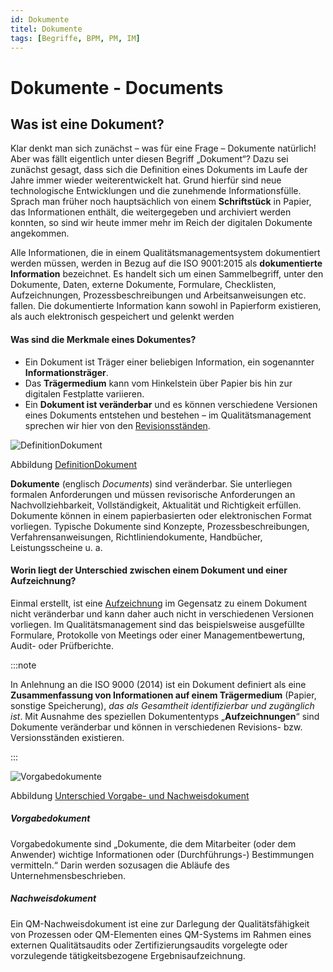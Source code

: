 ```yaml
---
id: Dokumente
titel: Dokumente
tags: [Begriffe, BPM, PM, IM]
---
```


# Dokumente - Documents

## Was ist eine Dokument?

Klar denkt man sich zunächst – was für eine Frage – Dokumente natürlich! Aber was fällt eigentlich unter diesen Begriff „Dokument“? Dazu sei zunächst gesagt, dass sich die Definition eines Dokuments im Laufe der Jahre immer wieder weiterentwickelt hat. Grund hierfür sind neue technologische Entwicklungen und die zunehmende Informationsfülle. Sprach man früher noch hauptsächlich von einem **Schriftstück** in Papier, das Informationen enthält, die weitergegeben und archiviert werden konnten, so sind wir heute immer mehr im Reich der digitalen Dokumente angekommen.

Alle Informationen, die in einem Qualitätsmanagementsystem dokumentiert werden müssen, werden in Bezug auf die ISO 9001:2015 als **dokumentierte Information** bezeichnet. Es handelt sich um einen Sammelbegriff, unter den Dokumente, Daten, externe Dokumente, Formulare, Checklisten, Aufzeichnungen, Prozessbeschreibungen und Arbeitsanweisungen etc. fallen. Die dokumentierte Information kann sowohl in Papierform existieren, als auch elektronisch gespeichert und gelenkt werden 

#### Was sind die Merkmale eines Dokumentes?

- Ein Dokument ist Träger einer beliebigen Information, ein sogenannter **Informationsträger**.
- Das **Trägermedium** kann vom Hinkelstein über Papier bis hin zur digitalen Festplatte variieren.
- Ein **Dokument ist veränderbar** und es können verschiedene Versionen eines Dokuments entstehen und bestehen – im Qualitätsmanagement sprechen wir hier von den <u>Revisionsständen</u>.

![DefinitionDokument](/img/Definition_Dokument.png)

Abbildung [DefinitionDokument](/img/Definition_Dokument.png)



**Dokumente** (englisch *Documents*) sind veränderbar. Sie unterliegen formalen Anforderungen und müssen  revisorische Anforderungen an Nachvollziehbarkeit, Vollständigkeit, Aktualität und Richtigkeit erfüllen. Dokumente können in einem papierbasierten oder elektronischen Format vorliegen. Typische Dokumente sind Konzepte, Prozessbeschreibungen, Verfahrensanweisungen, Richtliniendokumente, Handbücher, Leistungsscheine u. a.



#### Worin liegt der Unterschied zwischen einem Dokument und einer Aufzeichnung?

Einmal erstellt, ist eine [Aufzeichnung](/docs/Glossar/A-Glossar/Aufzeichnungen/) im Gegensatz zu einem Dokument nicht veränderbar und kann daher auch nicht in verschiedenen Versionen vorliegen. Im Qualitätsmanagement sind das beispielsweise ausgefüllte Formulare, Protokolle von Meetings oder einer Managementbewertung, Audit- oder Prüfberichte.

:::note

In Anlehnung an die ISO 9000 (2014) ist ein Dokument definiert als eine **Zusammenfassung von Informationen auf einem Trägermedium** (Papier, sonstige Speicherung), *das als Gesamtheit identifizierbar und zugänglich ist*. Mit Ausnahme des speziellen Dokumententyps „**Aufzeichnungen**“ sind  Dokumente veränderbar und können in verschiedenen Revisions- bzw. Versionsständen existieren.

:::

![Vorgabedokumente](/img/Vorgabedokumente.png)

Abbildung [Unterschied Vorgabe- und Nachweisdokument](/img/Vorgabedokumente.png)

##### Vorgabedokument 

Vorgabedokumente sind „Dokumente, die dem Mitarbeiter (oder dem Anwender) wichtige Informationen oder (Durchführungs-) Bestimmungen
vermitteln.“ Darin werden sozusagen die Abläufe des Unternehmensbeschrieben.

##### Nachweisdokument

Ein QM-Nachweisdokument ist eine zur Darlegung der Qualitätsfähigkeit von Prozessen oder QM-Elementen eines QM-Systems im Rahmen eines externen Qualitätsaudits oder Zertifizierungsaudits vorgelegte oder vorzulegende tätigkeitsbezogene Ergebnisaufzeichnung.

